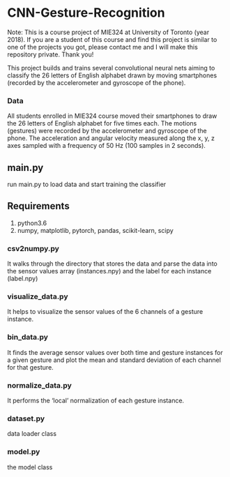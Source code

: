 # CNN-Gesture-Recognition
Note: This is a course project of MIE324 at University of Toronto (year 2018). If you are a student of this course and find this project is similar to one of the projects you got, please contact me and I will make this repository private. Thank you!

This project builds and trains several convolutional neural nets aiming to classify the 26 letters of English alphabet drawn by moving smartphones (recorded by the accelerometer and gyroscope of the phone). 


### Data 
All students enrolled in MIE324 course moved their smartphones to draw the 26 letters of English alphabet for five times each. The motions (gestures) were recorded by the accelerometer and gyroscope of the phone. 
The acceleration and angular velocity measured along the x, y, z axes sampled with a frequency of 50 Hz (100 samples in 2 seconds). 


## main.py
run main.py to load data and start training the classifier 

## Requirements
1. python3.6
2. numpy, matplotlib, pytorch, pandas, scikit-learn, scipy 


### csv2numpy.py 
It walks through the directory that stores the data and parse the data into the sensor values array (instances.npy) and the label for each instance (label.npy)

### visualize_data.py
It helps to visualize the sensor values of the 6 channels of a gesture instance. 

### bin_data.py
It finds the average sensor values over both time and gesture instances for a given gesture and plot the mean and standard deviation of each channel for that gesture. 

### normalize_data.py
It performs the ‘local’ normalization of each gesture instance. 

### dataset.py
data loader class


### model.py
the model class 
